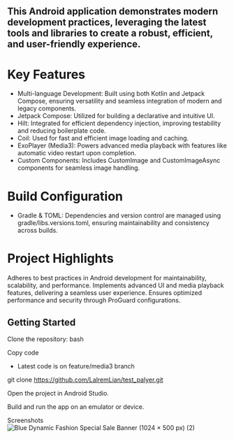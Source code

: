 ## This Android application demonstrates modern development practices, leveraging the latest tools and libraries to create a robust, efficient, and user-friendly experience.

# Key Features
- Multi-language Development: Built using both Kotlin and Jetpack Compose, ensuring versatility and seamless integration of modern and legacy components.
- Jetpack Compose: Utilized for building a declarative and intuitive UI.
- Hilt: Integrated for efficient dependency injection, improving testability and reducing boilerplate code.
- Coil: Used for fast and efficient image loading and caching.
- ExoPlayer (Media3): Powers advanced media playback with features like automatic video restart upon completion.
- Custom Components: Includes CustomImage and CustomImageAsync components for seamless image handling.
  
# Build Configuration
- Gradle & TOML: Dependencies and version control are managed using gradle/libs.versions.toml, ensuring maintainability and consistency across builds.

# Project Highlights
Adheres to best practices in Android development for maintainability, scalability, and performance.
Implements advanced UI and media playback features, delivering a seamless user experience.
Ensures optimized performance and security through ProGuard configurations.

## Getting Started
Clone the repository:
bash

Copy code 

- Latest code is on feature/media3 branch

git clone https://github.com/LalremLian/test_palyer.git

Open the project in Android Studio.

Build and run the app on an emulator or device.


Screenshots
![Blue Dynamic Fashion Special Sale Banner (1024 × 500 px) (2)](https://github.com/user-attachments/assets/6e46fd3c-f5fe-4f6e-87a6-deea31e5fd79)




